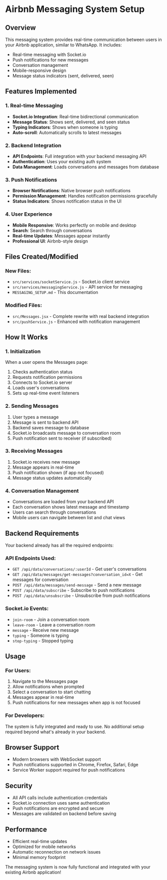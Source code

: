 # Airbnb Messaging System Setup

## Overview
This messaging system provides real-time communication between users in your Airbnb application, similar to WhatsApp. It includes:

- Real-time messaging with Socket.io
- Push notifications for new messages
- Conversation management
- Mobile-responsive design
- Message status indicators (sent, delivered, seen)

## Features Implemented

### 1. Real-time Messaging
- **Socket.io Integration**: Real-time bidirectional communication
- **Message Status**: Shows sent, delivered, and seen status
- **Typing Indicators**: Shows when someone is typing
- **Auto-scroll**: Automatically scrolls to latest messages

### 2. Backend Integration
- **API Endpoints**: Full integration with your backend messaging API
- **Authentication**: Uses your existing auth system
- **Data Management**: Loads conversations and messages from database

### 3. Push Notifications
- **Browser Notifications**: Native browser push notifications
- **Permission Management**: Handles notification permissions gracefully
- **Status Indicators**: Shows notification status in the UI

### 4. User Experience
- **Mobile Responsive**: Works perfectly on mobile and desktop
- **Search**: Search through conversations
- **Real-time Updates**: Messages appear instantly
- **Professional UI**: Airbnb-style design

## Files Created/Modified

### New Files:
- `src/services/socketService.js` - Socket.io client service
- `src/services/messagingService.js` - API service for messaging
- `MESSAGING_SETUP.md` - This documentation

### Modified Files:
- `src/Messages.jsx` - Complete rewrite with real backend integration
- `src/pushService.js` - Enhanced with notification management

## How It Works

### 1. Initialization
When a user opens the Messages page:
1. Checks authentication status
2. Requests notification permissions
3. Connects to Socket.io server
4. Loads user's conversations
5. Sets up real-time event listeners

### 2. Sending Messages
1. User types a message
2. Message is sent to backend API
3. Backend saves message to database
4. Socket.io broadcasts message to conversation room
5. Push notification sent to receiver (if subscribed)

### 3. Receiving Messages
1. Socket.io receives new message
2. Message appears in real-time
3. Push notification shown (if app not focused)
4. Message status updates automatically

### 4. Conversation Management
- Conversations are loaded from your backend API
- Each conversation shows latest message and timestamp
- Users can search through conversations
- Mobile users can navigate between list and chat views

## Backend Requirements

Your backend already has all the required endpoints:

### API Endpoints Used:
- `GET /api/data/conversations/:userId` - Get user's conversations
- `GET /api/data/messages/get-messages?conversation_id=X` - Get messages for conversation
- `POST /api/data/messages/send-message` - Send a new message
- `POST /api/data/subscribe` - Subscribe to push notifications
- `POST /api/data/unsubscribe` - Unsubscribe from push notifications

### Socket.io Events:
- `join-room` - Join a conversation room
- `leave-room` - Leave a conversation room
- `message` - Receive new message
- `typing` - Someone is typing
- `stop-typing` - Stopped typing

## Usage

### For Users:
1. Navigate to the Messages page
2. Allow notifications when prompted
3. Select a conversation to start chatting
4. Messages appear in real-time
5. Push notifications for new messages when app is not focused

### For Developers:
The system is fully integrated and ready to use. No additional setup required beyond what's already in your backend.

## Browser Support
- Modern browsers with WebSocket support
- Push notifications supported in Chrome, Firefox, Safari, Edge
- Service Worker support required for push notifications

## Security
- All API calls include authentication credentials
- Socket.io connection uses same authentication
- Push notifications are encrypted and secure
- Messages are validated on backend before saving

## Performance
- Efficient real-time updates
- Optimized for mobile networks
- Automatic reconnection on network issues
- Minimal memory footprint

The messaging system is now fully functional and integrated with your existing Airbnb application!








